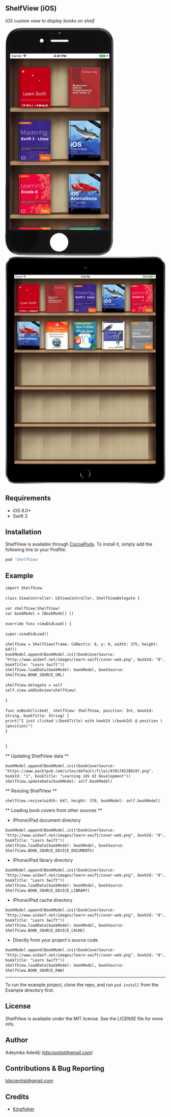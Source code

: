## ShelfView (iOS) ##

*iOS custom view to display books on shelf*

<img src="iphone.png" width="340"> <img src="ipad.png" width="528">



Requirements
--------

* iOS 8.0+
* Swift 3


Installation
--------

ShelfView is available through [CocoaPods](http://cocoapods.org). To install
it, simply add the following line to your Podfile:

```ruby
pod 'ShelfView'
```

Example 
--------

```
import ShelfView

class ViewController: UIViewController, ShelfViewDelegate {

var shelfView:ShelfView!
var bookModel = [BookModel] ()

override func viewDidLoad() {

super.viewDidLoad()

shelfView = ShelfView(frame: CGRect(x: 0, y: 0, width: 375, height: 647))        
bookModel.append(BookModel.init(bookCoverSource: "http://www.aidanf.net/images/learn-swift/cover-web.png", bookId: "0", bookTitle: "Learn Swift"))          
shelfView.loadData(bookModel: bookModel, bookSource: ShelfView.BOOK_SOURCE_URL)       

shelfView.delegate = self        
self.view.addSubview(shelfView)

}

func onBookClicked(_ shelfView: ShelfView, position: Int, bookId: String, bookTitle: String) {
print("I just clicked \(bookTitle) with bookId \(bookId) @ position \(position)")
}


}
```


** Updating ShelfView data **
```
bookModel.append(BookModel.init(bookCoverSource: "https://www.packtpub.com/sites/default/files/9781785288197.png", bookId: "1", bookTitle: "Learning iOS UI Development"))
shelfView.updateData(bookModel: self.bookModel)
```


** Resizing ShelfView **
```
shelfView.resize(width: 647, height: 370, bookModel: self.bookModel)
```


** Loading book covers from other sources **

* iPhone/iPad document directory
```
bookModel.append(BookModel.init(bookCoverSource: "http://www.aidanf.net/images/learn-swift/cover-web.png", bookId: "0", bookTitle: "Learn Swift"))          
shelfView.loadData(bookModel: bookModel, bookSource: ShelfView.BOOK_SOURCE_DEVICE_DOCUMENTS)
``` 



* iPhone/iPad library directory
```
bookModel.append(BookModel.init(bookCoverSource: "http://www.aidanf.net/images/learn-swift/cover-web.png", bookId: "0", bookTitle: "Learn Swift"))          
shelfView.loadData(bookModel: bookModel, bookSource: ShelfView.BOOK_SOURCE_DEVICE_LIBRARY)
```



* iPhone/iPad cache directory
```
bookModel.append(BookModel.init(bookCoverSource: "http://www.aidanf.net/images/learn-swift/cover-web.png", bookId: "0", bookTitle: "Learn Swift"))          
shelfView.loadData(bookModel: bookModel, bookSource: ShelfView.BOOK_SOURCE_DEVICE_CACHE)
``` 

* Directly from your project's source code
```
bookModel.append(BookModel.init(bookCoverSource: "http://www.aidanf.net/images/learn-swift/cover-web.png", bookId: "0", bookTitle: "Learn Swift"))          
shelfView.loadData(bookModel: bookModel, bookSource: ShelfView.BOOK_SOURCE_RAW)
``` 

-----
To run the example project, clone the repo, and run `pod install` from the Example directory first.

License
--------

ShelfView is available under the MIT license. See the LICENSE file for more info.

Author
--------

Adeyinka Adediji _(tdscientist@gmail.com)_


Contributions & Bug Reporting
--------

tdscientist@gmail.com 



Credits 
--------

* [Kingfisher](https://github.com/onevcat/Kingfisher)


